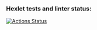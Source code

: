 ### Hexlet tests and linter status:
[![Actions Status](https://github.com/vitalychasovskih/python-project-49/actions/workflows/hexlet-check.yml/badge.svg)](https://github.com/vitalychasovskih/python-project-49/actions)
<script src="https://asciinema.org/a/3M37qlt8OZwdjg3zJTIM4onQV.js" id="asciicast-647175" async="true"></script>